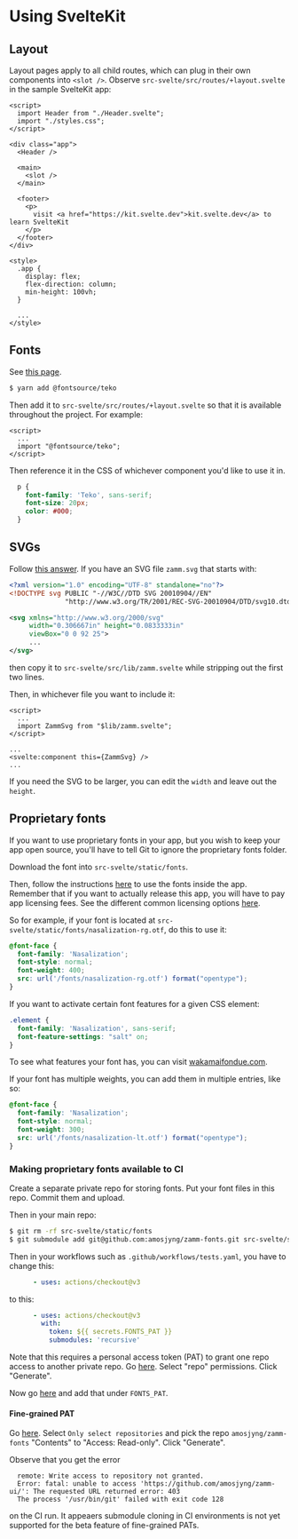 # Using SvelteKit

## Layout

Layout pages apply to all child routes, which can plug in their own components into `<slot />`. Observe `src-svelte/src/routes/+layout.svelte` in the sample SvelteKit app:

```svelte
<script>
  import Header from "./Header.svelte";
  import "./styles.css";
</script>

<div class="app">
  <Header />

  <main>
    <slot />
  </main>

  <footer>
    <p>
      visit <a href="https://kit.svelte.dev">kit.svelte.dev</a> to learn SvelteKit
    </p>
  </footer>
</div>

<style>
  .app {
    display: flex;
    flex-direction: column;
    min-height: 100vh;
  }

  ...
</style>

```

## Fonts

See [this page](https://khromov.se/adding-locally-hosted-google-fonts-to-your-sveltekit-project/).

```bash
$ yarn add @fontsource/teko
```

Then add it to `src-svelte/src/routes/+layout.svelte` so that it is available throughout the project. For example:

```
<script>
  ...
  import "@fontsource/teko";
</script>
```

Then reference it in the CSS of whichever component you'd like to use it in.

```css
  p {
    font-family: 'Teko', sans-serif;
    font-size: 20px;
    color: #000;
  }
```

## SVGs

Follow [this answer](https://stackoverflow.com/a/67341665). If you have an SVG file `zamm.svg` that starts with:

```svg
<?xml version="1.0" encoding="UTF-8" standalone="no"?>
<!DOCTYPE svg PUBLIC "-//W3C//DTD SVG 20010904//EN"
              "http://www.w3.org/TR/2001/REC-SVG-20010904/DTD/svg10.dtd">

<svg xmlns="http://www.w3.org/2000/svg"
     width="0.306667in" height="0.0833333in"
     viewBox="0 0 92 25">
     ...
</svg>
```

then copy it to `src-svelte/src/lib/zamm.svelte` while stripping out the first two lines.

Then, in whichever file you want to include it:

```svelte
<script>
  ...
  import ZammSvg from "$lib/zamm.svelte";
</script>

...
<svelte:component this={ZammSvg} />
...
```

If you need the SVG to be larger, you can edit the `width` and leave out the `height`.

## Proprietary fonts

If you want to use proprietary fonts in your app, but you wish to keep your app open source, you'll have to tell Git to ignore the proprietary fonts folder.

Download the font into `src-svelte/static/fonts`.

Then, follow the instructions [here](https://stackoverflow.com/a/70400854) to use the fonts inside the app. Remember that if you want to actually release this app, you will have to pay app licensing fees. See the different common licensing options [here](https://typodermicfonts.com/license/).

So for example, if your font is located at `src-svelte/static/fonts/nasalization-rg.otf`, do this to use it:

```css
@font-face {
  font-family: 'Nasalization';
  font-style: normal;
  font-weight: 400;
  src: url('/fonts/nasalization-rg.otf') format("opentype");
}
```

If you want to activate certain font features for a given CSS element:

```css
.element {
  font-family: 'Nasalization', sans-serif;
  font-feature-settings: "salt" on;
}
```

To see what features your font has, you can visit [wakamaifondue.com](https://wakamaifondue.com/).

If your font has multiple weights, you can add them in multiple entries, like so:

```css
@font-face {
  font-family: 'Nasalization';
  font-style: normal;
  font-weight: 300;
  src: url('/fonts/nasalization-lt.otf') format("opentype");
}
```

### Making proprietary fonts available to CI

Create a separate private repo for storing fonts. Put your font files in this repo. Commit them and upload.

Then in your main repo:

```bash
$ git rm -rf src-svelte/static/fonts
$ git submodule add git@github.com:amosjyng/zamm-fonts.git src-svelte/static/fonts
```

Then in your workflows such as `.github/workflows/tests.yaml`, you have to change this:

```yaml
      - uses: actions/checkout@v3
```

to this:

```yaml
      - uses: actions/checkout@v3
        with:
          token: ${{ secrets.FONTS_PAT }}
          submodules: 'recursive'
```

Note that this requires a personal access token (PAT) to grant one repo access to another private repo. Go [here](https://github.com/settings/tokens/new). Select "repo" permissions. Click "Generate".

Now go [here](https://github.com/amosjyng/zamm-ui/settings/secrets/actions) and add that under `FONTS_PAT`.

#### Fine-grained PAT

Go [here](https://github.com/settings/personal-access-tokens/new). Select `Only select repositories` and pick the repo `amosjyng/zamm-fonts` "Contents" to "Access: Read-only". Click "Generate".

Observe that you get the error

```
  remote: Write access to repository not granted.
  Error: fatal: unable to access 'https://github.com/amosjyng/zamm-ui/': The requested URL returned error: 403
  The process '/usr/bin/git' failed with exit code 128
```

on the CI run. It appeaers submodule cloning in CI environments is not yet supported for the beta feature of fine-grained PATs.
